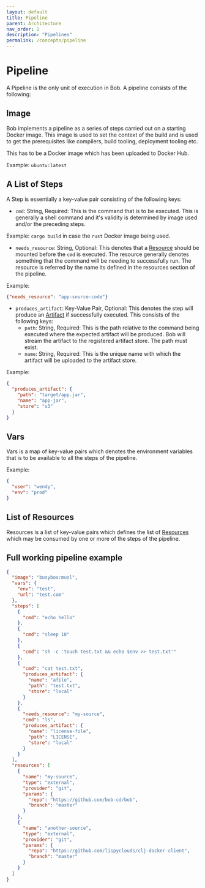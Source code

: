 ```yaml
---
layout: default
title: Pipeline
parent: Architecture
nav_order: 1
description: "Pipelines"
permalink: /concepts/pipeline
---
```


# Pipeline

A Pipeline is the only unit of execution in Bob. A pipeline consists of the following:

## Image

Bob implements a pipeline as a series of steps carried out on a starting Docker image.
This image is used to set the context of the build and is used to get the prerequisites like
compilers, build tooling, deployment tooling etc.

This has to be a Docker image which has been uploaded to Docker Hub.

Example: `ubuntu:latest`

## A List of Steps

A Step is essentially a key-value pair consisting of the following keys:

- `cmd`: String, Required: This is the command that is to be executed.
This is generally a shell command and it's validity is determined by image used
and/or the preceding steps.

Example: `cargo build` in case the `rust` Docker image being used.

- `needs_resource`: String, Optional: This denotes that a [Resource](/bob/concepts/resource) should
be mounted before the `cmd` is executed. The resource generally denotes something that the
command will be needing to successfully run. The resource is referred by the name its defined
in the resources section of the pipeline.

Example:
```json
{"needs_resource": "app-source-code"}
```

- `produces_artifact`: Key-Value Pair, Optional: This denotes the step will produce an
[Artifact](/bob/concepts/artifact) if successfully executed. This consists of the following keys:
    - `path`: String, Required: This is the path relative to the command being executed
    where the expected artifact will be produced. Bob will stream the artifact to the
    registered artifact store. The path must exist.
    - `name`: String, Required: This is the unique name with which the artifact will be uploaded
    to the artifact store.

Example:
```json
{
  "produces_artifact": {
    "path": "target/app.jar",
    "name": "app-jar",
    "store": "s3"
  }
}
```

## Vars

Vars is a map of key-value pairs which denotes the environment variables that is to be available
to all the steps of the pipeline.

Example:
```json
{
  "user": "wendy",
  "env": "prod"
}
```

## List of Resources

Resources is a list of key-value pairs which defines the list of [Resources](https://bob-cd.github.io/bob/concepts/resource) which may be
consumed by one or more of the steps of the pipeline.

## Full working pipeline example

```json
{
  "image": "busybox:musl",
  "vars": {
    "env": "test",
    "url": "test.com"
  },
  "steps": [
    {
      "cmd": "echo hello"
    },
    {
      "cmd": "sleep 10"
    },
    {
      "cmd": "sh -c 'touch test.txt && echo $env >> test.txt'"
    },
    {
      "cmd": "cat test.txt",
      "produces_artifact": {
        "name": "afile",
        "path": "test.txt",
        "store": "local"
      }
    },
    {
      "needs_resource": "my-source",
      "cmd": "ls",
      "produces_artifact": {
        "name": "license-file",
        "path": "LICENSE",
        "store": "local"
      }
    }
  ],
  "resources": [
    {
      "name": "my-source",
      "type": "external",
      "provider": "git",
      "params": {
        "repo": "https://github.com/bob-cd/bob",
        "branch": "master"
      }
    },
    {
      "name": "another-source",
      "type": "external",
      "provider": "git",
      "params": {
        "repo": "https://github.com/lispyclouds/clj-docker-client",
        "branch": "master"
      }
    }
  ]
}
```
